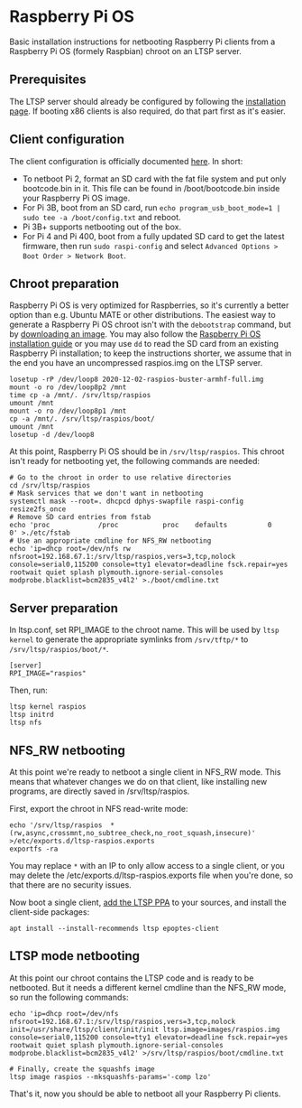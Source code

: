 # Raspberry Pi OS

Basic installation instructions for netbooting Raspberry Pi clients from a Raspberry Pi OS (formely Raspbian) chroot on an LTSP server.

## Prerequisites

The LTSP server should already be configured by following the [installation page](../). If booting x86 clients is also required, do that part first as it's easier.

## Client configuration

The client configuration is officially documented [here](https://www.raspberrypi.org/documentation/hardware/raspberrypi/bootmodes/net_tutorial.md). In short:

 - To netboot Pi 2, format an SD card with the fat file system and put only bootcode.bin in it. This file can be found in /boot/bootcode.bin inside your Raspberry Pi OS image.
 - For Pi 3B, boot from an SD card, run `echo program_usb_boot_mode=1 | sudo tee -a /boot/config.txt` and reboot.
 - Pi 3B+ supports netbooting out of the box.
 - For Pi 4 and Pi 400, boot from a fully updated SD card to get the latest firmware, then run `sudo raspi-config` and select `Advanced Options > Boot Order > Network Boot`.

## Chroot preparation

Raspberry Pi OS is very optimized for Raspberries, so it's currently a better option than e.g. Ubuntu MATE or other distributions. The easiest way to generate a Raspberry Pi OS chroot isn't with the `debootstrap` command, but by [downloading an image](https://www.raspberrypi.org/software/operating-systems/). You may also follow the [Raspberry Pi OS installation guide](https://www.raspberrypi.org/documentation/installation/installing-images/README.md) or you may use `dd` to read the SD card from an existing Raspberry Pi installation; to keep the instructions shorter, we assume that in the end you have an uncompressed raspios.img on the LTSP server.

```shell
losetup -rP /dev/loop8 2020-12-02-raspios-buster-armhf-full.img
mount -o ro /dev/loop8p2 /mnt
time cp -a /mnt/. /srv/ltsp/raspios
umount /mnt
mount -o ro /dev/loop8p1 /mnt
cp -a /mnt/. /srv/ltsp/raspios/boot/
umount /mnt
losetup -d /dev/loop8
```

At this point, Raspberry Pi OS should be in `/srv/ltsp/raspios`. This chroot isn't ready for netbooting yet, the following commands are needed:

```shell
# Go to the chroot in order to use relative directories
cd /srv/ltsp/raspios
# Mask services that we don't want in netbooting
systemctl mask --root=. dhcpcd dphys-swapfile raspi-config resize2fs_once
# Remove SD card entries from fstab
echo 'proc            /proc           proc    defaults          0       0' >./etc/fstab
# Use an appropriate cmdline for NFS_RW netbooting
echo 'ip=dhcp root=/dev/nfs rw nfsroot=192.168.67.1:/srv/ltsp/raspios,vers=3,tcp,nolock console=serial0,115200 console=tty1 elevator=deadline fsck.repair=yes rootwait quiet splash plymouth.ignore-serial-consoles modprobe.blacklist=bcm2835_v4l2' >./boot/cmdline.txt
```

## Server preparation

In ltsp.conf, set RPI_IMAGE to the chroot name. This will be used by `ltsp kernel` to generate the appropriate symlinks from `/srv/tftp/*` to `/srv/ltsp/raspios/boot/*`.

```shell
[server]
RPI_IMAGE="raspios"
```

Then, run:

```shell
ltsp kernel raspios
ltsp initrd
ltsp nfs
```

## NFS_RW netbooting

At this point we're ready to netboot a single client in NFS_RW mode. This means that whatever changes we do on that client, like installing new programs, are directly saved in /srv/ltsp/raspios.

First, export the chroot in NFS read-write mode:

```shell
echo '/srv/ltsp/raspios  *(rw,async,crossmnt,no_subtree_check,no_root_squash,insecure)' >/etc/exports.d/ltsp-raspios.exports
exportfs -ra
```

You may replace `*` with an IP to only allow access to a single client, or you may delete the /etc/exports.d/ltsp-raspios.exports file when you're done, so that there are no security issues.

Now boot a single client, [add the LTSP PPA](../../ppa/) to your sources, and install the client-side packages:

```shell
apt install --install-recommends ltsp epoptes-client
```

## LTSP mode netbooting

At this point our chroot contains the LTSP code and is ready to be netbooted. But it needs a different kernel cmdline than the NFS_RW mode, so run the following commands:

```shell
echo 'ip=dhcp root=/dev/nfs nfsroot=192.168.67.1:/srv/ltsp/raspios,vers=3,tcp,nolock init=/usr/share/ltsp/client/init/init ltsp.image=images/raspios.img console=serial0,115200 console=tty1 elevator=deadline fsck.repair=yes rootwait quiet splash plymouth.ignore-serial-consoles modprobe.blacklist=bcm2835_v4l2' >/srv/ltsp/raspios/boot/cmdline.txt

# Finally, create the squashfs image
ltsp image raspios --mksquashfs-params='-comp lzo'
```

That's it, now you should be able to netboot all your Raspberry Pi clients.
